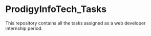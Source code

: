 # ProdigyInfoTech_Tasks
This repository contains all the tasks assigned as a web developer internship period.

